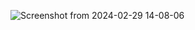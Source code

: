 ![Screenshot from 2024-02-29 14-08-06](https://github.com/sweetnatured/Simple_ETL_Project/assets/32905535/99f4bb20-6f16-44db-b4b1-81f7970508b9)
